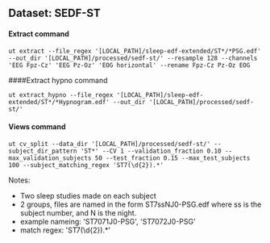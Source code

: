 ## Dataset: SEDF-ST

#### Extract command
```
ut extract --file_regex '[LOCAL_PATH]/sleep-edf-extended/ST*/*PSG.edf' --out_dir '[LOCAL_PATH]/processed/sedf-st/' --resample 128 --channels 'EEG Fpz-Cz' 'EEG Pz-Oz' 'EOG horizontal' --rename Fpz-Cz Pz-Oz EOG
```

####Extract hypno command
```
ut extract_hypno --file_regex '[LOCAL_PATH]/sleep-edf-extended/ST*/*Hypnogram.edf' --out_dir '[LOCAL_PATH]/processed/sedf-st/'
```

#### Views command
```
ut cv_split --data_dir '[LOCAL_PATH]/processed/sedf-st/' --subject_dir_pattern 'ST*' --CV 1 --validation_fraction 0.10 --max_validation_subjects 50 --test_fraction 0.15 --max_test_subjects 100 --subject_matching_regex 'ST7(\d{2}).*'
```

Notes: 
- Two sleep studies made on each subject
- 2 groups, files are named in the form ST7ssNJ0-PSG.edf where ss is the subject number, and N is the night.
- example nameing: 'ST7071J0-PSG', 'ST7072J0-PSG' 
- match regex: 'ST7(\d{2}).*'
